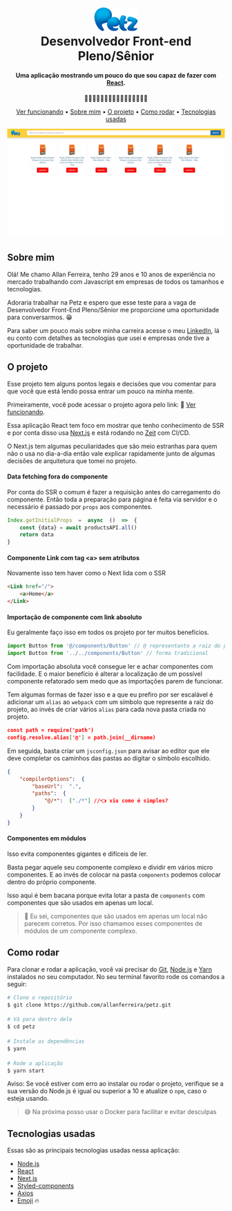 

<h1 align="center">
  <br>
  <a href="https://www.petz.com.br/" target="_blank"><img src="https://raw.githubusercontent.com/allanferreira/petz/master/public/images/logos/header.png" alt="Petz - Pet Shop Online" width="100"></a>
  <br>
  Desenvolvedor Front-end Pleno/Sênior
  <br>
</h1>

<h4 align="center">
Uma aplicação mostrando um pouco do que sou capaz de fazer com <a target="_blank" href="https://pt-br.reactjs.org/">React</a>. 
</h4>

<p align="center">
🚂🚋🚋🚋🚋🚋🚋🚋🚋🚋🚋🚋🚋🚋🚋🚋
</p>

<p align="center">
  <a href="https://petz.now.sh/" target="_blank">Ver funcionando</a> •
  <a href="#sobre-mim">Sobre mim</a> •
  <a href="#o-projeto">O projeto</a> •
  <a href="#como-rodar">Como rodar</a> •
  <a href="#tecnologias-usadas">Tecnologias usadas</a>
</p>

![screenshot](https://raw.githubusercontent.com/allanferreira/petz/master/public/images/doc/intro.gif)

## Sobre mim

Olá! Me chamo Allan Ferreira, tenho 29 anos e 10 anos de experiência no mercado trabalhando com Javascript em empresas de todos os tamanhos e tecnologias.  

Adoraria trabalhar na Petz e espero que esse teste para a vaga de Desenvolvedor Front-End Pleno/Sênior me proporcione uma oportunidade para conversarmos. 😁

Para saber um pouco mais sobre minha carreira acesse o meu [LinkedIn](https://www.linkedin.com/in/mechamoallan/), lá eu conto com detalhes as tecnologias que usei e empresas onde tive a oportunidade de trabalhar.

## O projeto

Esse projeto tem alguns pontos legais e decisões que vou comentar para que você que está lendo possa entrar um pouco na minha mente.

Primeiramente, você pode acessar o projeto agora pelo link: 🥳 [Ver funcionando](https://petz.now.sh/).

Essa aplicação React tem foco em mostrar que tenho conhecimento de SSR e por conta disso usa [Next.js](https://nextjs.org/) e está rodando no [Zeit](https://zeit.co/) com CI/CD.

O Next.js tem algumas peculiaridades que são meio estranhas para quem não o usa no dia-a-dia então vale explicar rapidamente junto de algumas decisões de arquitetura que tomei no projeto.

#### Data fetching fora do componente
Por conta do SSR o comum é fazer a requisição antes do carregamento do componente. Então toda a preparação para página é feita via servidor e o necessário é passado por `props` aos componentes.
```js
Index.getInitialProps  =  async  ()  =>  {
    const {data} = await productsAPI.all()
    return data
}
``` 
#### Componente Link com tag \<a> sem atributos
Novamente isso tem haver como o Next lida com o SSR
```html
<Link href="/">
    <a>Home</a>
</Link>
```

#### Importação de componente com link absoluto
Eu geralmente faço isso em todos os projeto por ter muitos benefícios.
```js
import Button from '@/components/Button' // @ representanto a raiz do projeto
import Button from '../../components/Button' // forma tradicional
```
Com importação absoluta você consegue ler e achar componentes com facilidade. E o maior benefício é alterar a localização de um possível componente refatorado sem medo que as importações parem de funcionar. 

Tem algumas formas de fazer isso e a que eu prefiro por ser escalável é adicionar um `alias` ao `webpack` com um símbolo que represente a raiz do projeto, ao invés de criar vários `alias` para cada nova pasta criada no projeto.
```json
const path = require('path')
config.resolve.alias['@'] = path.join(__dirname)
```
Em seguida, basta criar um `jsconfig.json` para avisar ao editor que ele deve completar os caminhos das pastas ao digitar o símbolo escolhido.
```json
{
    "compilerOptions":  {
        "baseUrl":  ".",
        "paths":  {
            "@/*":  ["./*"] //👈 viu como é simples?
        }
    }
}
```
#### Componentes em módulos
Isso evita componentes gigantes e difíceis de ler. 

Basta pegar aquele seu componente complexo e dividir em vários micro componentes.
E ao invés de colocar na pasta `components` podemos colocar dentro do próprio componente.

Isso aqui é bem bacana porque evita lotar a pasta de `components` com componentes que são usados em apenas um local.
> 🤔 Eu sei, componentes que são usados em apenas um local não parecem corretos. Por isso chamamos esses componentes de módulos de um componente complexo.

## Como rodar

Para clonar e rodar a aplicação, você vai precisar do [Git](https://git-scm.com), [Node.js](https://nodejs.org/en/download/) e [Yarn](https://yarnpkg.com/) instalados no seu computador. No seu terminal favorito rode os comandos a seguir:

```bash
# Clone o repositório
$ git clone https://github.com/allanferreira/petz.git

# Vá para dentro dele
$ cd petz

# Instale as dependências
$ yarn

# Rode a aplicação
$ yarn start
```

Aviso: Se você estiver com erro ao instalar ou rodar o projeto, verifique se a sua versão do Node.js é igual ou superior a 10 e atualize o `npm`, caso o esteja usando. 
> 😅 Na próxima posso usar o Docker para facilitar e evitar desculpas

## Tecnologias usadas

Essas são as principais tecnologias usadas nessa aplicação:

- [Node.js](https://nodejs.org/)
- [React](https://pt-br.reactjs.org/)
- [Next.js](https://nextjs.org/)
- [Styled-components](https://styled-components.com/)
- [Axios](https://github.com/axios/axios)
- [Emoji](https://getemoji.com/) 🔥
